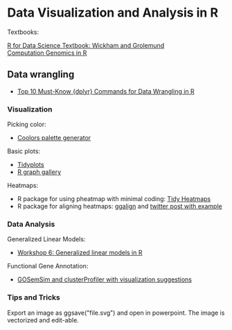 # Data Visualization and Analysis in R

Textbooks:

[R for Data Science Textbook: Wickham and Grolemund](https://r4ds.had.co.nz/index.html)   
[Computation Genomics in R](https://compgenomr.github.io/book/)   

## Data wrangling 

- [Top 10 Must-Know {dplyr} Commands for Data Wrangling in R](https://www.youtube.com/watch?v=XcK4chr2jws)  

### Visualization

Picking color:   
 
- [Coolors palette generator](https://coolors.co/?home)  

Basic plots:  
- [Tidyplots](https://jbengler.github.io/tidyplots/articles/tidyplots.html)   
- [R graph gallery](https://r-graph-gallery.com/)  

Heatmaps:    

- R package for using pheatmap with minimal coding: [Tidy Heatmaps](https://jbengler.github.io/tidyheatmaps/)     
- R package for aligning heatmaps: [ggalign](https://github.com/cran/ggalign) and [twitter post with example](https://x.com/mdancho84/status/1848025307917258873?s=46&t=mbyAj26b1j3fx3acs6PGqg)  

### Data Analysis 

Generalized Linear Models:     

- [Workshop 6: Generalized linear models in R](https://r.qcbs.ca/workshop06/book-en/index.html)  

Functional Gene Annotation:  

- [GOSemSim and clusterProfiler with visualization suggestions](https://yulab-smu.top/biomedical-knowledge-mining-book/enrichplot.html)


### Tips and Tricks

Export an image as ggsave("file.svg") and open in powerpoint. The image is vectorized and edit-able.  